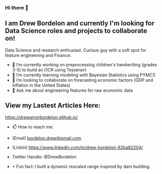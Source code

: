 ### Hi there 👋


## I am Drew Bordelon and currently I'm looking for Data Science roles and projects to collaborate on!
Data Science and research enthusiast.
Curious guy with a soft spot for feature engineering and Finance.

- 🔭 I’m currently working on preprocessing children's handwriting (grades 3-5) to build an OCR using Tesseract
- 🌱 I’m currently learning modeling with Bayesian Statistics using PYMC3
- 👯 I’m looking to collaborate on forecasting economic factors (GDP and Inflation in the United States)
- 💬 Ask me about engineering features for raw economic data

## View my Lastest Articles Here:
https://drewamorbordelon.github.io/

- 📫 How to reach me: 
- (Email) <bordelon.drew@gmail.com>
- (LinkIn) <https://www.linkedin.com/in/drew-bordelon-62ba82204/>
- Twitter Handle: @DrewBordelon

- ⚡ Fun fact: I built a dynamic rescaled range inspired by dam building.  
             
